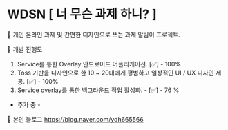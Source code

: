 # WDSN [ 너 무슨 과제 하니? ]

:speech_balloon: 개인 온라인 과제 및 간편한 디자인으로 쓰는 과제 알림이 프로젝트.

:speech_balloon: 개발 진행도 

1. Service를 통한 Overlay 안드로이드 어플리케이션. [:white_check_mark:] - 100%
2. Toss 기반을 디자인으로 한 10 ~ 20대에게 평범하고 일상적인 UI / UX 디자인 제공. [:white_check_mark:] - 100%
3. Service overlay를 통한 백그라운드 작업 활성화. - [:white_check_mark:] - 76 %
- 추가 중 -

:speech_balloon: 본인 블로그 https://blog.naver.com/ydh665566


